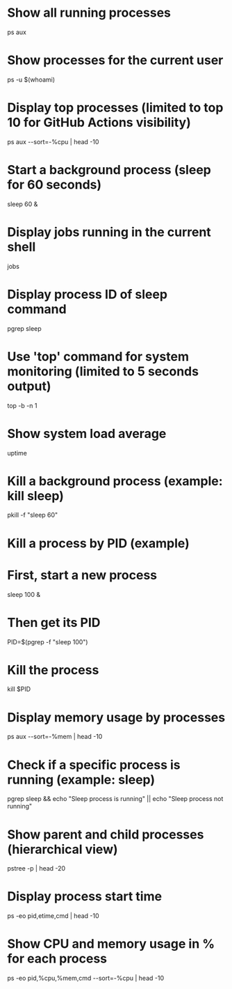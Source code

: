 # Show all running processes
ps aux

# Show processes for the current user
ps -u $(whoami)

# Display top processes (limited to top 10 for GitHub Actions visibility)
ps aux --sort=-%cpu | head -10

# Start a background process (sleep for 60 seconds)
sleep 60 &

# Display jobs running in the current shell
jobs

# Display process ID of sleep command
pgrep sleep

# Use 'top' command for system monitoring (limited to 5 seconds output)
top -b -n 1

# Show system load average
uptime

# Kill a background process (example: kill sleep)
pkill -f "sleep 60"

# Kill a process by PID (example)
# First, start a new process
sleep 100 &
# Then get its PID
PID=$(pgrep -f "sleep 100")
# Kill the process
kill $PID

# Display memory usage by processes
ps aux --sort=-%mem | head -10

# Check if a specific process is running (example: sleep)
pgrep sleep && echo "Sleep process is running" || echo "Sleep process not running"

# Show parent and child processes (hierarchical view)
pstree -p | head -20

# Display process start time
ps -eo pid,etime,cmd | head -10

# Show CPU and memory usage in % for each process
ps -eo pid,%cpu,%mem,cmd --sort=-%cpu | head -10
